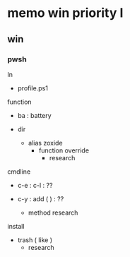 
# memo win priority l


## win

### pwsh

ln

- profile.ps1


function

- ba : battery


- dir
  - alias zoxide
    - function override
      - research


cmdline

- c-e : c-l : ??


- c-y : add (  ) : ??
  - method research



install
- trash ( like )
  - research



